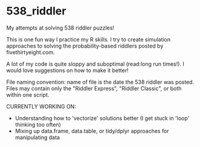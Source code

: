 # 538_riddler
My attempts at solving 538 riddler puzzles!

This is one fun way I practice my R skills. I try to create simulation approaches to solving the probability-based riddlers posted by fivethirtyeight.com.

A lot of my code is quite sloppy and suboptimal (read:long run times!). I would love suggestions on how to make it better!

File naming convention: name of file is the date the 538 riddler was posted. Files may contain only the "Riddler Express", "Riddler Classic", or both within one script.


CURRENTLY WORKING ON:
- Understanding how to 'vectorize' solutions better (I get stuck in 'loop' thinking too often)
- Mixing up data.frame, data.table, or tidy/dplyr approaches for manipulating data
